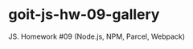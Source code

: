 # goit-js-hw-09-gallery

JS. Homework #09 (Node.js, NPM, Parcel, Webpack)

<!-- Разбей задание на несколько подзадач:

Создание и рендер разметки по массиву данных galleryItems из app.js и предоставленному шаблону. DONE!
Реализация делегирования на галерее ul.js-gallery и получение url большого изображения. DONE!
Открытие модального окна по клику на элементе галереи. DONE!
Подмена значения атрибута src элемента img.lightbox__image. DONE!
Закрытие модального окна по клику на кнопку button[data-action="close-lightbox"]. DONE!
Очистка значения атрибута src элемента img.lightbox__image. Это необходимо для того, чтобы при следующем открытии модального окна, пока грузится изображение, мы не видели предыдущее. DONE!

Дополнительно
Следующий функционал не обязателен при сдаче задания, но будет хорошей практикой по работе с событиями.

Закрытие модального окна по клику на div.lightbox__overlay. DONE!
Закрытие модального окна по нажатию клавиши ESC. DONE!
Пролистывание изображений галереи в открытом модальном окне клавишами "влево" и "вправо". На потом-->
